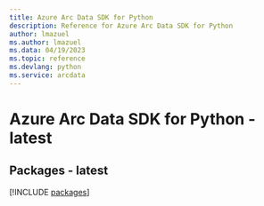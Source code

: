 ```yaml
---
title: Azure Arc Data SDK for Python
description: Reference for Azure Arc Data SDK for Python
author: lmazuel
ms.author: lmazuel
ms.data: 04/19/2023
ms.topic: reference
ms.devlang: python
ms.service: arcdata
---
```

# Azure Arc Data SDK for Python - latest
## Packages - latest
[!INCLUDE [packages](arc-data-index.md)]